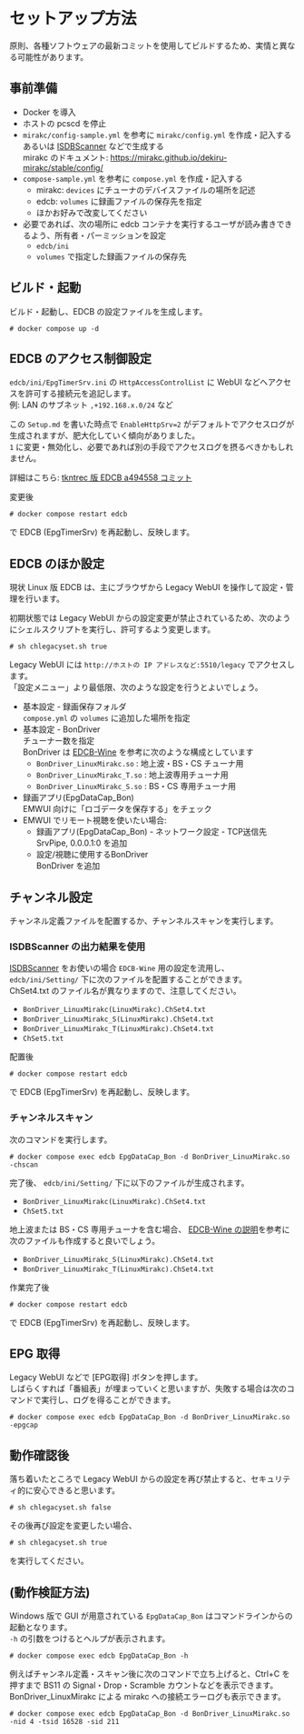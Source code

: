 
# セットアップ方法

原則、各種ソフトウェアの最新コミットを使用してビルドするため、実情と異なる可能性があります。

## 事前準備

* Docker を導入
* ホストの pcscd を停止
* `mirakc/config-sample.yml` を参考に `mirakc/config.yml` を作成・記入する  
  あるいは [ISDBScanner](https://github.com/tsukumijima/ISDBScanner) などで生成する  
  mirakc のドキュメント: https://mirakc.github.io/dekiru-mirakc/stable/config/
* `compose-sample.yml` を参考に `compose.yml` を作成・記入する  
  * mirakc: `devices` にチューナのデバイスファイルの場所を記述
  * edcb: `volumes` に録画ファイルの保存先を指定
  * ほかお好みで改変してください
* 必要であれば、次の場所に edcb コンテナを実行するユーザが読み書きできるよう、所有者・パーミッションを設定
  * `edcb/ini`
  * `volumes` で指定した録画ファイルの保存先

## ビルド・起動

ビルド・起動し、EDCB の設定ファイルを生成します。

```
# docker compose up -d
```

## EDCB のアクセス制御設定

`edcb/ini/EpgTimerSrv.ini` の `HttpAccessControlList` に WebUI などへアクセスを許可する接続元を追記します。  
例: LAN のサブネット `,+192.168.x.0/24` など

この `Setup.md` を書いた時点で `EnableHttpSrv=2` がデフォルトでアクセスログが生成されますが、肥大化していく傾向がありました。  
`1` に変更・無効化し、必要であれば別の手段でアクセスログを摂るべきかもしれません。

詳細はこちら: [tkntrec 版 EDCB a494558 コミット](https://github.com/tkntrec/EDCB/blob/a49455807fe98c9396b443d9e56d017fede3562f/Document/Readme_Mod.txt#civetweb%E3%81%AE%E7%B5%84%E3%81%BF%E8%BE%BC%E3%81%BF%E3%81%AB%E3%81%A4%E3%81%84%E3%81%A6)

変更後

```
# docker compose restart edcb
```

で EDCB (EpgTimerSrv) を再起動し、反映します。

## EDCB のほか設定

現状 Linux 版 EDCB は、主にブラウザから Legacy WebUI を操作して設定・管理を行います。  

初期状態では Legacy WebUI からの設定変更が禁止されているため、次のようにシェルスクリプトを実行し、許可するよう変更します。

```
# sh chlegacyset.sh true
```

Legacy WebUI には `http://ホストの IP アドレスなど:5510/legacy` でアクセスします。  
「設定メニュー」より最低限、次のような設定を行うとよいでしょう。

* 基本設定 - 録画保存フォルダ  
  `compose.yml` の `volumes` に追加した場所を指定
* 基本設定 - BonDriver  
  チューナー数を指定  
  BonDriver は [EDCB-Wine](https://github.com/tsukumijima/EDCB-Wine?tab=readme-ov-file#1-%E5%8B%95%E4%BD%9C%E7%A2%BA%E8%AA%8D%E7%92%B0%E5%A2%83) を参考に次のような構成としています
  * `BonDriver_LinuxMirakc.so` : 地上波・BS・CS チューナ用
  * `BonDriver_LinuxMirakc_T.so` : 地上波専用チューナ用
  * `BonDriver_LinuxMirakc_S.so` : BS・CS 専用チューナ用
* 録画アプリ(EpgDataCap_Bon)  
  EMWUI 向けに「ロゴデータを保存する」をチェック
* EMWUI でリモート視聴を使いたい場合:
  * 録画アプリ(EpgDataCap_Bon) - ネットワーク設定 - TCP送信先  
    SrvPipe, 0.0.0.1:0 を追加
  * 設定/視聴に使用するBonDriver  
    BonDriver を追加

## チャンネル設定

チャンネル定義ファイルを配置するか、チャンネルスキャンを実行します。

### ISDBScanner の出力結果を使用

[ISDBScanner](https://github.com/tsukumijima/ISDBScanner) をお使いの場合 `EDCB-Wine` 用の設定を流用し、 `edcb/ini/Setting/` 下に次のファイルを配置することができます。  
ChSet4.txt のファイル名が異なりますので、注意してください。

* `BonDriver_LinuxMirakc(LinuxMirakc).ChSet4.txt`
* `BonDriver_LinuxMirakc_S(LinuxMirakc).ChSet4.txt`
* `BonDriver_LinuxMirakc_T(LinuxMirakc).ChSet4.txt`
* `ChSet5.txt`

配置後

```
# docker compose restart edcb
```

で EDCB (EpgTimerSrv) を再起動し、反映します。


### チャンネルスキャン

次のコマンドを実行します。

```
# docker compose exec edcb EpgDataCap_Bon -d BonDriver_LinuxMirakc.so -chscan
```

完了後、 `edcb/ini/Setting/` 下に以下のファイルが生成されます。

* `BonDriver_LinuxMirakc(LinuxMirakc).ChSet4.txt`
* `ChSet5.txt`


地上波または BS・CS 専用チューナを含む場合、 [EDCB-Wine の説明](https://github.com/tsukumijima/EDCB-Wine?tab=readme-ov-file#4-edcb-%E3%81%AE%E8%A8%AD%E5%AE%9A)を参考に次のファイルも作成すると良いでしょう。

* `BonDriver_LinuxMirakc_S(LinuxMirakc).ChSet4.txt`
* `BonDriver_LinuxMirakc_T(LinuxMirakc).ChSet4.txt`

作業完了後

```
# docker compose restart edcb
```

で EDCB (EpgTimerSrv) を再起動し、反映します。

## EPG 取得

Legacy WebUI などで [EPG取得] ボタンを押します。  
しばらくすれば「番組表」が埋まっていくと思いますが、失敗する場合は次のコマンドで実行し、ログを得ることができます。

```
# docker compose exec edcb EpgDataCap_Bon -d BonDriver_LinuxMirakc.so -epgcap
```

## 動作確認後

落ち着いたところで Legacy WebUI からの設定を再び禁止すると、セキュリティ的に安心できると思います。

```
# sh chlegacyset.sh false
```

その後再び設定を変更したい場合、

```
# sh chlegacyset.sh true
```

を実行してください。

## (動作検証方法)

Windows 版で GUI が用意されている `EpgDataCap_Bon` はコマンドラインからの起動となります。  
`-h` の引数をつけるとヘルプが表示されます。

```
# docker compose exec edcb EpgDataCap_Bon -h
```

例えばチャンネル定義・スキャン後に次のコマンドで立ち上げると、Ctrl+C を押すまで BS11 の Signal・Drop・Scramble カウントなどを表示できます。  
BonDriver_LinuxMirakc による mirakc への接続エラーログも表示できます。

```
# docker compose exec edcb EpgDataCap_Bon -d BonDriver_LinuxMirakc.so -nid 4 -tsid 16528 -sid 211
```
